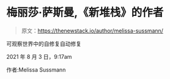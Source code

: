 # 梅丽莎·萨斯曼,《新堆栈》的作者

> 原文：<https://thenewstack.io/author/melissa-sussmann/>

可观察世界中的自修复自动修复

2021 年 8 月 3 日，9:17am

作者:Melissa Sussmann